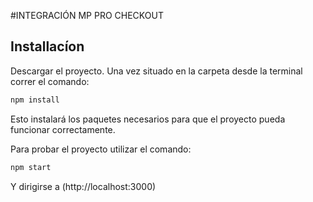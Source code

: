 #INTEGRACIÓN MP PRO CHECKOUT

## Installacíon

Descargar el proyecto. Una vez situado en la carpeta desde la terminal correr el comando:

```bash
npm install
```
Esto instalará los paquetes necesarios para que el proyecto pueda funcionar correctamente.

Para probar el proyecto utilizar el comando:

```bash
npm start
```

Y dirigirse  a (http://localhost:3000) 
